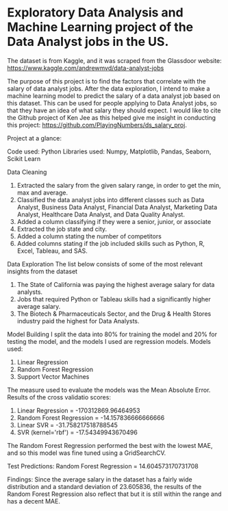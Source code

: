 # Exploratory Data Analysis and Machine Learning project of the Data Analyst jobs in the US.

The dataset is from Kaggle, and it was scraped from the Glassdoor website: https://www.kaggle.com/andrewmvd/data-analyst-jobs

The purpose of this project is to find the factors that correlate with the salary of data analyst jobs. After the data exploration, I intend to make a machine learning model to predict the salary of a data analyst job based on this dataset. This can be used for people applying to Data Analyst jobs, so that they have an idea of what salary they should expect. I would like to cite the Github project of Ken Jee as this helped give me insight in conducting this project: https://github.com/PlayingNumbers/ds_salary_proj. 

Project at a glance:

Code used: Python
Libraries used: Numpy, Matplotlib, Pandas, Seaborn, Scikit Learn

Data Cleaning
1. Extracted the salary from the given salary range, in order to get the min, max and average.
2. Classified the data analyst jobs into different classes such as Data Analyst, Business Data Analyst, Financial Data Analyst, Marketing Data Analyst, Healthcare Data Analyst, and Data Quality Analyst.
3. Added a column classifying if they were a senior, junior, or associate
4. Extracted the job state and city.
5. Added a column stating the number of competitors
6. Added columns stating if the job included skills such as Python, R, Excel, Tableau, and SAS.

Data Exploration
The list below consists of some of the most relevant insights from the dataset
1. The State of California was paying the highest average salary for data analysts.
2. Jobs that required Python or Tableau skills had a significantly higher average salary.
3. The Biotech & Pharmaceuticals Sector, and the Drug & Health Stores industry paid the highest for Data Analysts.

Model Building
I split the data into 80% for training the model and 20% for testing the model, and the models I used are regression models.
Models used:
1. Linear Regression
2. Random Forest Regression
3. Support Vector Machines

The measure used to evaluate the models was the Mean Absolute Error.
Results of the cross validatio scores:
1. Linear Regression = -170312869.96464953
2. Random Forest Regression = -14.157836666666666
3. Linear SVR = -31.758217518788545
4. SVR (kernel='rbf') = -17.54349943670496

The Random Forest Regression performed the best with the lowest MAE, and so this model was fine tuned using a GridSearchCV.

Test Predictions:
Random Forest Regression = 14.604573170731708

Findings:
Since the average salary in the dataset has a fairly wide distribution and a standard deviation of 23.605836, the results of the Random Forest Regression also reflect that but it is still within the range and has a decent MAE.
